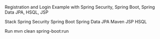 Registration and Login Example with Spring Security, Spring Boot, Spring Data JPA, HSQL, JSP

Stack
Spring Security
Spring Boot
Spring Data JPA
Maven
JSP
HSQL

Run
mvn clean spring-boot:run
